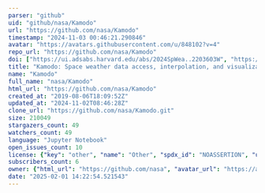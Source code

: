 ```yaml
---
parser: "github"
uid: "github/nasa/Kamodo"
url: "https://github.com/nasa/Kamodo"
timestamp: "2024-11-03 00:46:21.290846"
avatar: "https://avatars.githubusercontent.com/u/848102?v=4"
repo_url: "https://github.com/nasa/Kamodo"
doi: ["https://ui.adsabs.harvard.edu/abs/2024SpWea..2203603W", "https://ui.adsabs.harvard.edu/abs/2023AdSpR..72.5682R", "https://ui.adsabs.harvard.edu/abs/2024ascl.soft10015C/abstract"]
title: "Kamodo: Space weather data access, interpolation, and visualization"
name: "Kamodo"
full_name: "nasa/Kamodo"
html_url: "https://github.com/nasa/Kamodo"
created_at: "2019-08-06T18:09:52Z"
updated_at: "2024-11-02T08:46:28Z"
clone_url: "https://github.com/nasa/Kamodo.git"
size: 210049
stargazers_count: 49
watchers_count: 49
language: "Jupyter Notebook"
open_issues_count: 10
license: {"key": "other", "name": "Other", "spdx_id": "NOASSERTION", "url": null, "node_id": "MDc6TGljZW5zZTA="}
subscribers_count: 6
owner: {"html_url": "https://github.com/nasa", "avatar_url": "https://avatars.githubusercontent.com/u/848102?v=4", "login": "nasa", "type": "Organization"}
date: "2025-02-01 14:22:54.521543"
---
```


